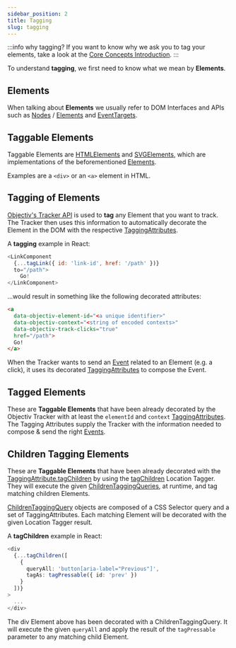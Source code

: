 ```yaml
---
sidebar_position: 2
title: Tagging
slug: tagging
---
```

:::info why tagging?
If you want to know why we ask you to tag your elements, take a look at the [Core Concepts Introduction](/tracking/core-concepts).
:::

To understand **tagging**, we first need to know what we mean by **Elements**. 

## Elements 
When talking about **Elements** we usually refer to DOM Interfaces and APIs such as 
[Nodes](https://developer.mozilla.org/en-US/docs/Web/API/Node) / 
[Elements](https://developer.mozilla.org/en-US/docs/Web/API/Element) and 
[EventTargets](https://developer.mozilla.org/en-US/docs/Web/API/EventTarget).

## Taggable Elements
Taggable Elements are [HTMLElements](https://developer.mozilla.org/en-US/docs/Web/API/HTMLElement) and 
[SVGElements](https://developer.mozilla.org/en-US/docs/Web/API/SVGElement), which are implementations of the 
beforementioned [Elements](https://developer.mozilla.org/en-US/docs/Web/API/Element). 

Examples are a `<div>` or an `<a>` element in HTML.

## Tagging of Elements
[Objectiv's Tracker API](/tracking/api-reference/locationTaggers/overview.md) is used to **tag** any Element
that you want to track. The Tracker then uses this information to automatically decorate the Element in the 
DOM with the respective [TaggingAttributes](/tracking/api-reference/definitions/TaggingAttribute.md). 

A **tagging** example in React:
```js
<LinkComponent 
  {...tagLink({ id: 'link-id', href: '/path' })} 
  to="/path">
    Go!
</LinkComponent>
```

...would result in something like the following decorated attributes:

```html
<a 
  data-objectiv-element-id="<a unique identifier>" 
  data-objectiv-context="<string of encoded contexts>" 
  data-objectiv-track-clicks="true" 
  href="/path">
  Go!
</a>
```

When the Tracker wants to send an [Event](/tracking/core-concepts/events.md) related to an Element (e.g. a 
click), it uses its decorated [TaggingAttributes](/tracking/api-reference/definitions/TaggingAttribute.md) to 
compose the Event.

## Tagged Elements
These are **Taggable Elements** that have been already decorated by the Objectiv Tracker with at least the 
`elementId` and `context` [TaggingAttributes](/tracking/api-reference/definitions/TaggingAttribute.md). The 
Tagging Attributes supply the Tracker with the information needed to compose & send the right 
[Events](/tracking/core-concepts/events.md).

## Children Tagging Elements
These are **Taggable Elements** that have been already decorated with the 
[TaggingAttribute.tagChildren](/tracking/api-reference/definitions/TaggingAttribute.md#taggingattributetagchildren) by using the [tagChildren](/tracking/api-reference/locationTaggers/tagChildren.md) Location Tagger. They will execute the given [ChildrenTaggingQueries](/tracking/api-reference/definitions/ChildrenTaggingQueries.md), at runtime, and tag matching children Elements.

[ChildrenTaggingQuery](/tracking/api-reference/definitions/ChildrenTaggingQuery.md) objects are composed of a CSS Selector query and a set of TaggingAttributes. Each matching Element will be decorated with the given Location Tagger result. 

A **tagChildren** example in React:

```typescript jsx
<div
  {...tagChildren([
    {
      queryAll: 'button[aria-label="Previous"]',
      tagAs: tagPressable({ id: 'prev' })
    }
  ])}
>
  ...
</div>
```

The div Element above has been decorated with a ChildrenTaggingQuery. It will execute the given `queryAll` and apply the result of the `tagPressable` parameter to any matching child Element. 
